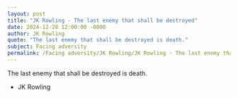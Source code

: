 ```yaml
---
layout: post
title: "JK Rowling - The last enemy that shall be destroyed"
date: 2024-12-28 12:00:00 -0000
author: JK Rowling
quote: "The last enemy that shall be destroyed is death."
subject: Facing adversity
permalink: /Facing adversity/JK Rowling/JK Rowling - The last enemy that shall be destroyed
---
```


The last enemy that shall be destroyed is death.

- JK Rowling
